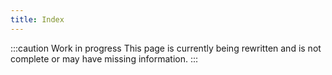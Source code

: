 ```yaml
---
title: Index
---
```


:::caution Work in progress
This page is currently being rewritten and is not complete or may have missing information.
:::